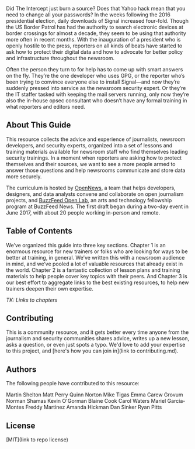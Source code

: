 Did The Intercept just burn a source? Does that Yahoo hack mean that you need to change all your passwords?  In the weeks following the 2016 presidential election, daily downloads of Signal increased four-fold. Though the US Border Patrol has had the authority to search electronic devices at border crossings for almost a decade, they seem to be using that authority more often in recent months. With the inauguration of a president who is openly hostile to the press, reporters on all kinds of beats have started to ask how to protect their digital data and how to advocate for better policy and infrastructure throughout the newsroom. 

Often the person they turn to for help has to come up with smart answers on the fly. They’re the one developer who uses GPG, or the reporter who’s been trying to convince everyone else to install Signal—and now they’re suddenly pressed into service as the newsroom security expert. Or they’re the IT staffer tasked with keeping the mail servers running, only now they’re also the in-house opsec consultant who doesn’t have any formal training in what reporters and editors need.

## About This Guide

This resource collects the advice and experience of journalists, newsroom developers, and security experts, organized into a set of lessons and training materials available for newsroom staff who find themselves leading security trainings. In a moment when reporters are asking how to protect themselves and their sources, we want to see a more people armed to answer those questions and help newsrooms communicate and store data more securely. 

The curriculum is hosted by [OpenNews](https://opennews.org/), a team that helps developers, designers, and data analysts convene and collaborate on open journalism projects, and [BuzzFeed Open Lab](https://www.buzzfeed.com/openlab), an arts and technology fellowship program at BuzzFeed News. The first draft began during a two-day event in June 2017, with about 20 people working in-person and remote.

## Table of Contents

We’ve organized this guide into three key sections. Chapter 1 is an enormous resource for new trainers or folks who are looking for ways to be better at training, in general. We’ve written this with a newsroom audience in mind, and we’ve pooled a lot of valuable resources that already exist in the world. Chapter 2 is a fantastic collection of lesson plans and training materials to help people cover key topics with their peers. And Chapter 3 is our best effort to aggregate links to the best existing resources, to help new trainers deepen their own expertise.

*TK: Links to chapters*

## Contributing

This is a community resource, and it gets better every time anyone from the journalism and security communities shares advice, writes up a new lesson, asks a question, or even just spots a typo. We'd love to add your expertise to this project, and [here's how you can join in](link to contributing.md).

## Authors

The following people have contributed to this resource:

Martin Shelton
Matt Perry
Quinn Norton
Mike Tigas
Emma Carew Grovum
Norman Shamas
Kevin O'Gorman
Blaine Cook
Carol Waters
Mariel García-Montes
Freddy Martinez
Amanda Hickman
Dan Sinker
Ryan Pitts

## License

[MIT](link to repo license)
